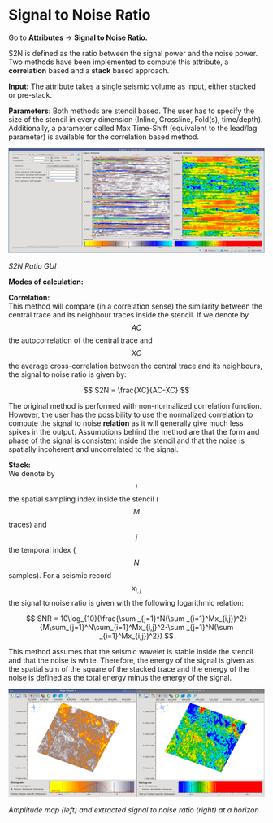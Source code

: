# Signal to Noise Ratio

Go to **Attributes** → **Signal to Noise Ratio.**

S2N is defined as the ratio between the signal power and the noise power. Two methods have been implemented to compute this attribute, a **correlation** based and a **stack** based approach.

**Input:** The attribute takes a single seismic volume as input, either stacked or pre-stack.

**Parameters:** Both methods are stencil based. The user has to specify the size of the stencil in every dimension \(Inline, Crossline, Fold\(s\), time/depth\). Additionally, a parameter called Max Time-Shift \(equivalent to the lead/lag parameter\) is available for the correlation based method.

![](../../.gitbook/assets/019_attributes.png)

_S2N Ratio GUI_

**Modes of calculation:**

**Correlation:**  
This method will compare \(in a correlation sense\) the similarity between the central trace and its neighbour traces inside the stencil. If we denote by $$AC$$ the autocorrelation of the central trace and $$XC$$ the average cross-correlation between the central trace and its neighbours, the signal to noise ratio is given by:

$$
S2N = \frac{XC}{AC-XC}
$$

The original method is performed with non-normalized correlation function. However, the user has the possibility to use the normalized correlation to compute the signal to noise **relation** as it will generally give much less spikes in the output. Assumptions behind the method are that the form and phase of the signal is consistent inside the stencil and that the noise is spatially incoherent and uncorrelated to the signal.

**Stack:**  
We denote by $$i$$ the spatial sampling index inside the stencil \($$M$$ traces\) and $$j$$ the temporal index \($$N$$ samples\). For a seismic record $$x_{i,j}$$ the signal to noise ratio is given with the following logarithmic relation:

$$
SNR = 10\log_{10}(\frac{\sum _{j=1}^N(\sum _{i=1}^Mx_{i,j})^2}{M\sum_{j=1}^N\sum_{i=1}^Mx_{i,j}^2-\sum _{j=1}^N(\sum _{i=1}^Mx_{i,j})^2})
$$

This method assumes that the seismic wavelet is stable inside the stencil and that the noise is white. Therefore, the energy of the signal is given as the spatial sum of the square of the stacked trace and the energy of the noise is defined as the total energy minus the energy of the signal.

![](../../.gitbook/assets/020_attributes.png)

_Amplitude map \(left\) and extracted signal to noise ratio \(right\) at a horizon_

